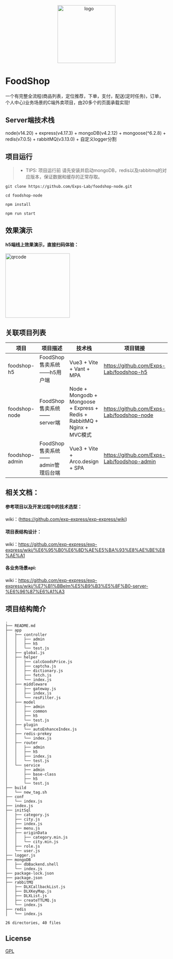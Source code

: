 
<p align="center">
  <img width="180" src="http://static.foodshops.fun/G5jFHRBPy8RwPhM.png" alt="logo">
</p>

# FoodShop
一个有完整全流程(商品列表，定位推荐，下单，支付，配送(定时任务)，订单，个人中心)业务场景的C端外卖项目，由20多个的页面承载实现!

## Server端技术栈
node(v14.20) + express(v4.17.3) + mongoDB(v4.2.12) + mongoose(^6.2.8) + redis(v7.0.5) + rabbitMQ(v3.13.0) + 自定义logger分割

## 项目运行
>- TIPS: 项目运行前 请先安装并启动mongoDB，redis以及rabbitmq的对应版本，保证数据和缓存的正常存取。

```
git clone https://github.com/Exps-Lab/foodshop-node.git

cd foodshop-node

npm install

npm run start

```
## 效果演示
#### h5端线上效果演示，直接扫码体验：
<img width="200" src="http://static.foodshops.fun/ns6dBb2iJWbteQi.png" alt="qrcode">

## 关联项目列表
| 项目             | 项目描述       | 技术栈                                                                    | 项目链接          |
|----------------|----------------|------------------------------------------------------------------------|-----------------|
| foodshop-h5    | FoodShop售卖系统——h5用户端 | Vue3 + Vite + Vant + MPA                                               | https://github.com/Exps-Lab/foodshop-h5     |
| foodshop-node  | FoodShop售卖系统——server端 | Node + Mongodb + Mongoose + Express + Redis + RabbitMQ + Nginx + MVC模式 | https://github.com/Exps-Lab/foodshop-node   |
| foodshop-admin | FoodShop售卖系统——admin管理后台端| Vue3 + Vite + Arco.design + SPA                                        | https://github.com/Exps-Lab/foodshop-admin     |

## 相关文档：
#### 参考项目以及开发过程中的技术选型：
  wiki：(https://github.com/exp-express/exp-express/wiki)
#### 项目表结构设计：
  wiki：https://github.com/exp-express/exp-express/wiki/%E6%95%B0%E6%8D%AE%E5%BA%93%E8%AE%BE%E8%AE%A1
#### 各业务场景api:
  wiki：https://github.com/exp-express/exp-express/wiki/%E7%B1%BBelm%E5%B9%B3%E5%8F%B0-server-%E6%96%87%E6%A1%A3

## 项目结构简介
```
.
├── README.md
├── app
│   ├── controller
│   │   ├── admin
│   │   ├── h5
│   │   └── test.js
│   ├── global.js
│   ├── helper
│   │   ├── calcGoodsPrice.js
│   │   ├── captcha.js
│   │   ├── dictionary.js
│   │   ├── fetch.js
│   │   └── index.js
│   ├── middleware
│   │   ├── gateway.js
│   │   ├── index.js
│   │   └── resFilter.js
│   ├── model
│   │   ├── admin
│   │   ├── common
│   │   ├── h5
│   │   └── test.js
│   ├── plugin
│   │   └── autoEnhanceIndex.js
│   ├── redis-prekey
│   │   └── index.js
│   ├── router
│   │   ├── admin
│   │   ├── h5
│   │   ├── index.js
│   │   └── test.js
│   └── service
│       ├── admin
│       ├── base-class
│       ├── h5
│       └── test.js
├── build
│   └── new_tag.sh
├── conf
│   └── index.js
├── index.js
├── initSql
│   ├── category.js
│   ├── city.js
│   ├── index.js
│   ├── menu.js
│   ├── originData
│   │   ├── category.min.js
│   │   └── city.min.js
│   ├── role.js
│   └── user.js
├── logger.js
├── mongoDB
│   ├── dbBackend.shell
│   └── index.js
├── package-lock.json
├── package.json
├── rabbitMQ
│   ├── DLXCallbackList.js
│   ├── DLXKeyMap.js
│   ├── DLXList.js
│   ├── createTTLMQ.js
│   └── index.js
├── redis
│   └── index.js

26 directories, 40 files

```

## License
[GPL](https://github.com/Exps-Lab/foodshop-h5/blob/master/LICENSE)
